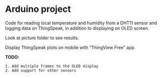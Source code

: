 # Arduino project

Code for reading local temperature and humidity from a DHT11 sensor and logging data on ThingSpeak, in addition to displaying on OLED screen.

Look at picture folder to see results. 

Display ThingSpeak plots on mobile with "ThingView Free" app.

**TODO:**

    1. Add multiple frames to the OLED display
    2. Add support for other sensors